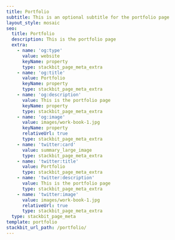 ```yaml
---
title: Portfolio
subtitle: This is an optional subtitle for the portfolio page
layout_style: mosaic
seo:
  title: Portfolio
  description: This is the portfolio page
  extra:
    - name: 'og:type'
      value: website
      keyName: property
      type: stackbit_page_meta_extra
    - name: 'og:title'
      value: Portfolio
      keyName: property
      type: stackbit_page_meta_extra
    - name: 'og:description'
      value: This is the portfolio page
      keyName: property
      type: stackbit_page_meta_extra
    - name: 'og:image'
      value: images/work-book-1.jpg
      keyName: property
      relativeUrl: true
      type: stackbit_page_meta_extra
    - name: 'twitter:card'
      value: summary_large_image
      type: stackbit_page_meta_extra
    - name: 'twitter:title'
      value: Portfolio
      type: stackbit_page_meta_extra
    - name: 'twitter:description'
      value: This is the portfolio page
      type: stackbit_page_meta_extra
    - name: 'twitter:image'
      value: images/work-book-1.jpg
      relativeUrl: true
      type: stackbit_page_meta_extra
  type: stackbit_page_meta
template: portfolio
stackbit_url_path: /portfolio/
---
```

